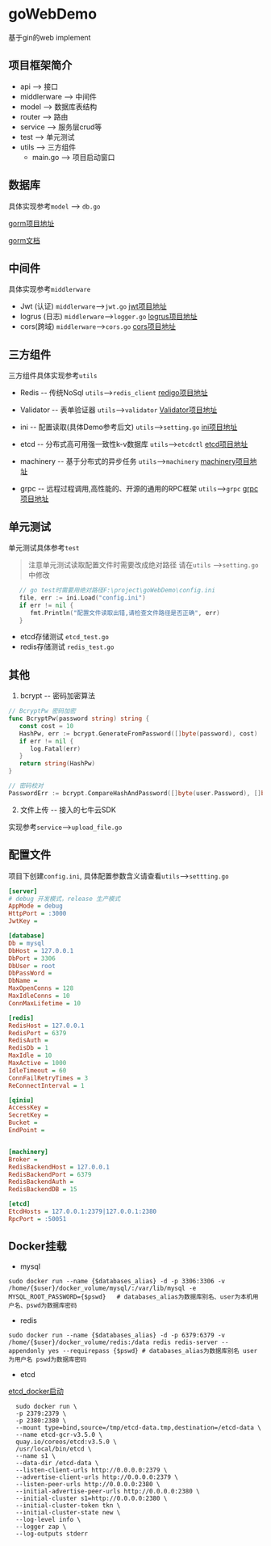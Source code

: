 # goWebDemo
基于gin的web implement

## 项目框架简介

+ api --> 接口
+ middlerware --> 中间件
+ model --> 数据库表结构
+ router --> 路由
+ service --> 服务层crud等
+ test --> 单元测试
+ utils --> 三方组件
  - main.go --> 项目启动窗口

## 数据库

具体实现参考`model` --> `db.go`

[gorm项目地址](https://github.com/go-gorm/gorm)

[gorm文档](https://gorm.io/docs/)

## 中间件

具体实现参考`middlerware`

+ Jwt  (认证) `middlerware`-->`jwt.go`               [jwt项目地址](https://github.com/dgrijalva/jwt-go)
+ logrus (日志) `middlerware`-->`logger.go`    [logrus项目地址](https://github.com/sirupsen/logrus)
+ cors(跨域) `middlerware`-->`cors.go`            [cors项目地址](https://github.com/gin-contrib/cors)

## 三方组件

三方组件具体实现参考`utils`

+ Redis -- 传统NoSql  `utils`-->`redis_client`   [redigo项目地址](github.com/gomodule/redigo)

+ Validator -- 表单验证器  `utils`-->`validator`  [Validator项目地址](github.com/go-playground/validator/v10)

+ ini -- 配置读取(具体Demo参考后文)     `utils`-->`setting.go`  [ini项目地址](github.com/go-ini/ini)
+ etcd -- 分布式高可用强一致性k-v数据库  `utils`-->`etcdctl`  [etcd项目地址](https://github.com/etcd-io/etcd)
+ machinery -- 基于分布式的异步任务     `utils`-->`machinery` [machinery项目地址](github.com/RichardKnop/machinery/v2)
+ grpc -- 远程过程调用,高性能的、开源的通用的RPC框架 `utils`-->`grpc`  [grpc项目地址](google.golang.org/grpc)

## 单元测试

单元测试具体参考`test`

>  注意单元测试读取配置文件时需要改成绝对路径 请在`utils` -->`setting.go`中修改

```go
   // go test时需要用绝对路径F:\project\goWebDemo\config.ini
   file, err := ini.Load("config.ini")
   if err != nil {
      fmt.Println("配置文件读取出错,请检查文件路径是否正确", err)
   }
```

+ etcd存储测试 `etcd_test.go`
+ redis存储测试 `redis_test.go`

## 其他

1. bcrypt -- 密码加密算法

```go
// BcryptPw 密码加密
func BcryptPw(password string) string {
   const cost = 10
   HashPw, err := bcrypt.GenerateFromPassword([]byte(password), cost)
   if err != nil {
      log.Fatal(err)
   }
   return string(HashPw)
}
```
```go
// 密码校对
PasswordErr := bcrypt.CompareHashAndPassword([]byte(user.Password), []byte(password))
```


2. 文件上传 -- 接入的七牛云SDK

实现参考`service`-->`upload_file.go`

## 配置文件

项目下创建`config.ini`, 具体配置参数含义请查看`utils`-->`settting.go`

```ini
[server]
# debug 开发模式，release 生产模式
AppMode = debug
HttpPort = :3000
JwtKey = 

[database]
Db = mysql
DbHost = 127.0.0.1
DbPort = 3306
DbUser = root
DbPassWord = 
DbName = 
MaxOpenConns = 128
MaxIdleConns = 10
ConnMaxLifetime = 10

[redis]
RedisHost = 127.0.0.1
RedisPort = 6379
RedisAuth = 
RedisDb = 1
MaxIdle = 10
MaxActive = 1000
IdleTimeout = 60
ConnFailRetryTimes = 3
ReConnectInterval = 1

[qiniu]
AccessKey = 
SecretKey = 
Bucket = 
EndPoint = 


[machinery]
Broker = 
RedisBackendHost = 127.0.0.1
RedisBackendPort = 6379
RedisBackendAuth = 
RedisBackendDB = 15

[etcd]
EtcdHosts = 127.0.0.1:2379|127.0.0.1:2380
RpcPort = :50051
```

## Docker挂载

+ mysql

```shell
sudo docker run --name {$databases_alias} -d -p 3306:3306 -v /home/{$user}/docker_volume/mysql/:/var/lib/mysql -e MYSQL_ROOT_PASSWORD={$pswd}   # databases_alias为数据库别名、user为本机用户名、pswd为数据库密码 
```

+ redis

```shell
sudo docker run --name {$databases_alias} -d -p 6379:6379 -v /home/{$user}/docker_volume/redis:/data redis redis-server --appendonly yes --requirepass {$pswd} # databases_alias为数据库别名 user为用户名 pswd为数据库密码 
```

+ etcd

[etcd_docker启动](https://github.com/etcd-io/etcd/releases/tag/v3.5.0)

```shell
  sudo docker run \
  -p 2379:2379 \
  -p 2380:2380 \
  --mount type=bind,source=/tmp/etcd-data.tmp,destination=/etcd-data \
  --name etcd-gcr-v3.5.0 \
  quay.io/coreos/etcd:v3.5.0 \
  /usr/local/bin/etcd \
  --name s1 \
  --data-dir /etcd-data \
  --listen-client-urls http://0.0.0.0:2379 \
  --advertise-client-urls http://0.0.0.0:2379 \
  --listen-peer-urls http://0.0.0.0:2380 \
  --initial-advertise-peer-urls http://0.0.0.0:2380 \
  --initial-cluster s1=http://0.0.0.0:2380 \
  --initial-cluster-token tkn \
  --initial-cluster-state new \
  --log-level info \
  --logger zap \
  --log-outputs stderr
```






